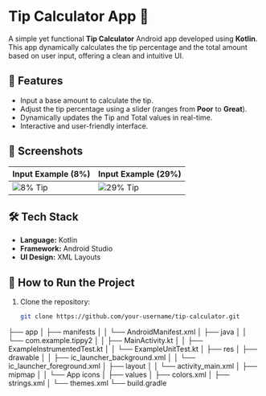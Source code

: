 # Tip Calculator App 🧮

A simple yet functional **Tip Calculator** Android app developed using **Kotlin**. This app dynamically calculates the tip percentage and the total amount based on user input, offering a clean and intuitive UI.

## 📱 Features
- Input a base amount to calculate the tip.
- Adjust the tip percentage using a slider (ranges from **Poor** to **Great**).
- Dynamically updates the Tip and Total values in real-time.
- Interactive and user-friendly interface.

## 🎨 Screenshots
| Input Example (8%) | Input Example (29%) |
|---------------------|---------------------|
| ![8% Tip](path/to/screenshot1.png) | ![29% Tip](path/to/screenshot2.png) |

## 🛠️ Tech Stack
- **Language:** Kotlin
- **Framework:** Android Studio
- **UI Design:** XML Layouts

## 🚀 How to Run the Project
1. Clone the repository:
   ```bash
   git clone https://github.com/your-username/tip-calculator.git
├── app
│   ├── manifests
│   │   └── AndroidManifest.xml
│   ├── java
│   │   └── com.example.tippy2
│   │       ├── MainActivity.kt
│   │       ├── ExampleInstrumentedTest.kt
│   │       └── ExampleUnitTest.kt
│   ├── res
│       ├── drawable
│       │   ├── ic_launcher_background.xml
│       │   └── ic_launcher_foreground.xml
│       ├── layout
│       │   └── activity_main.xml
│       ├── mipmap
│       │   └── App icons
│       ├── values
│           ├── colors.xml
│           ├── strings.xml
│           └── themes.xml
└── build.gradle
